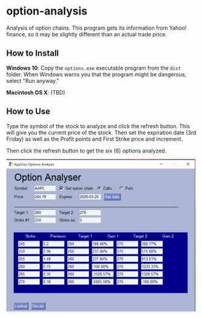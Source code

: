 # option-analysis

Analysis of option chains. This program gets its information from Yahoo! finance,
so it may be slightly different than an actual trade price.

## How to Install

__Windows 10__: Copy the `options.exe` executable program from the `dist` folder. When Windows warns you that the program might be dangerous, select "Run anyway."

__Macintosh OS X__: (TBD)

## How to Use

Type the symbol of the stock to analyze and click the refresh button. This will 
give you the current price of the stock. Then set the expiration date (3rd Friday) 
as well as the Profit points and First Strike price and increment.

Then click the refresh button to get the six (6) options analyzed.

<img src="2020-03-19-17-47-08.png" alt="Screenshot" width="500"/>
